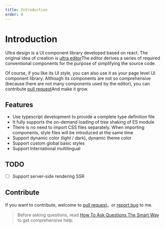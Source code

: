 ```yaml
---
title: Introduction
order: 0
---
```


# Introduction

Ultra design is a UI component library developed based on react. The original idea of creation is [ultra editor](https://github.com/WinmezzZ/ultra-editor)The editor derives a series of required conventional components for the purpose of simplifying the source code.

Of course, if you like its UI style, you can also use it as your page level UI component library. Although its components are not so comprehensive (because there are not many components used by the editor), you can contribute [pull request](https://github.com/WinmezzZ/ultra-design/pulls)And make it grow.

## Features

- Use typescript development to provide a complete type definition file
- It fully supports the on-demand loading of tree shaking of ES module
- There is no need to import CSS files separately. When importing components, style files will be introduced at the same time
- Support dynamic color (light / dark), dynamic theme color
- Support custom global basic styles
- Support International multilingual

## TODO

- [ ] Support server-side rendering SSR

## Contribute

If you want to contribute, welcome to [pull request](https://github.com/WinmezzZ/ultra-design/pulls)，or [report bug](https://github.com/WinmezzZ/ultra-design/issues) to me.

> Before asking questions, read [How To Ask Questions The Smart Way](https://github.com/ryanhanwu/How-To-Ask-Questions-The-Smart-Way) to get comprehensive help.
